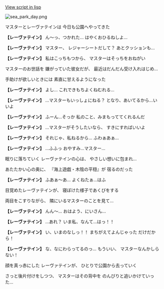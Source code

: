 [View script in lisp](../scripts/210024214.txt)

![sea_park_day.png](../images/backgrounds/sea_park_day.png)

マスターとレーヴァテインは
今日も公園へやってきた

**【レーヴァテイン】**
ん～っ、つかれた…
はやくおひるねしよ…

**【レーヴァテイン】**
マスター、
レジャーシートだして？
あとクッションも…

**【レーヴァテイン】**
私はこっちもつから、
マスターはそっちをおねがい

マスターのお世話を
嫌がっていた彼女だが、
最近はだんだん受け入れはじめ…

手助けが欲しいときには
素直に甘えるようになった

**【レーヴァテイン】**
よし…
これできもちよくねむれる…

**【レーヴァテイン】**
…マスターもいっしょにねる？
となり、あいてるから…いいよ

**【レーヴァテイン】**
ふーん…そっか
私のこと、みまもっててくれるんだ

**【レーヴァテイン】**
…マスターがそうしたいなら、
すきにすればいいよ

**【レーヴァテイン】**
それじゃ、私ねるから…
ふわぁあぁ…

**【レーヴァテイン】**
…ふふっ
おやすみ…マスター…

眠りに落ちていく
レーヴァテインの心は、
やさしい想いに包まれ…

あたたかい心の奥に、
『海上遊戯・木陰の平穏』が
宿るのだった

**【レーヴァテイン】**
ふあぁ～あ…
よくねたぁ…はふ

目覚めたレーヴァテインが、
寝ぼけた様子であくびをする

両目をこすりながら、
隣にいるマスターのことを見て…

**【レーヴァテイン】**
んん～…
おはよう、にいさん…

**【レーヴァテイン】**
…あれ？
いま私、なんて…はっ！！

**【レーヴァテイン】**
い、いまのなしっ！！
まちがえてよんじゃった
だけだから！

**【レーヴァテイン】**
な、なにわらってるのっ…
もういい、
マスターなんかしらない！

顔を真っ赤にした
レーヴァテインが、
ひとりで公園から去っていく

さっと後片付けをしつつ、
マスターはその背中を
のんびりと追いかけていった…
